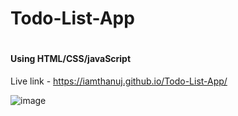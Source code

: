 # Todo-List-App
# <h4>Using HTML/CSS/javaScript</h4>
Live link - https://iamthanuj.github.io/Todo-List-App/ 

![image](https://github.com/iamthanuj/Todo-List-App/assets/98619183/d92b1b0a-beb3-46f7-a63f-9be094f3428a)
